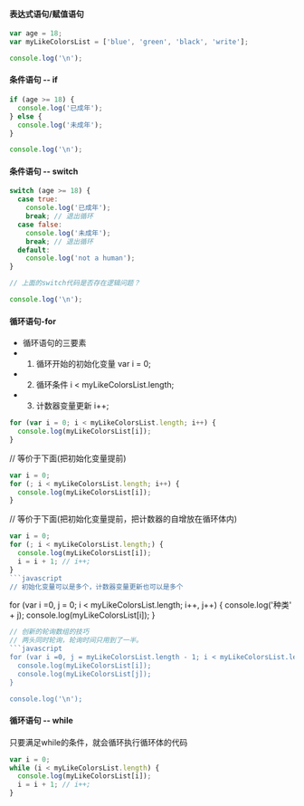 ####  表达式语句/赋值语句

```javascript
var age = 18;
var myLikeColorsList = ['blue', 'green', 'black', 'write'];

console.log('\n');
```
#### 条件语句 -- if

```javascript
if (age >= 18) {
  console.log('已成年');
} else {
  console.log('未成年');
}

console.log('\n');
```
#### 条件语句 -- switch
```javascript
switch (age >= 18) {
  case true:
    console.log('已成年');
    break; // 退出循环
  case false:
    console.log('未成年');
    break; // 退出循环
  default:
    console.log('not a human');
}

// 上面的switch代码是否存在逻辑问题？

console.log('\n');
```
#### 循环语句-for

* 循环语句的三要素
* 1. 循环开始的初始化变量 var i = 0; 
* 2. 循环条件 i < myLikeColorsList.length;
* 3. 计数器变量更新 i++;
```javascript
for (var i = 0; i < myLikeColorsList.length; i++) {
  console.log(myLikeColorsList[i]);
}
```
// 等价于下面(把初始化变量提前)
```javascript
var i = 0;
for (; i < myLikeColorsList.length; i++) {
  console.log(myLikeColorsList[i]);
}
```
// 等价于下面(把初始化变量提前，把计数器的自增放在循环体内)
```javascript
var i = 0;
for (; i < myLikeColorsList.length;) {
  console.log(myLikeColorsList[i]);
  i = i + 1; // i++;
}
```javascript
// 初始化变量可以是多个，计数器变量更新也可以是多个
```
for (var i =0, j = 0; i < myLikeColorsList.length; i++, j++) {
  console.log('种类' + j);
  console.log(myLikeColorsList[i]);
}
```javascript
// 创新的轮询数组的技巧
// 两头同时轮询，轮询时间只用到了一半。
```javascript
for (var i =0, j = myLikeColorsList.length - 1; i < myLikeColorsList.length /2 ; i++, j--) {
  console.log(myLikeColorsList[i]);
  console.log(myLikeColorsList[j]);
}

console.log('\n');
```

#### 循环语句 -- while
只要满足while的条件，就会循环执行循环体的代码

```javascript
var i = 0;
while (i < myLikeColorsList.length) {
  console.log(myLikeColorsList[i]);
  i = i + 1; // i++;
}
```
